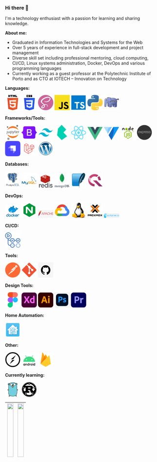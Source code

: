 ### Hi there 👋

I'm a technology enthusiast with a passion for learning and sharing knowledge. 

**About me:**
- Graduated in Information Technologies and Systems for the Web
- Over 5 years of experience in full-stack development and project management
- Diverse skill set including professional mentoring, cloud computing, CI/CD, Linux systems administration, Docker, DevOps and various programming languages
- Currently working as a guest professor at the Polytechnic Institute of Porto and as CTO at IOTECH – Innovation on Technology

**Languages:**
<div >
    <code><img width="50" src="./icons/html.png" alt="HTML" title="HTML"/></code>
	<code><img width="50" src="./icons/css.png" alt="CSS" title="CSS"/></code>
	<code><img width="50" src="./icons/sass.png" alt="Sass" title="Sass"/></code>
    <code><img width="50" src="./icons/js.png" alt="JavaScript" title="JavaScript"/></code>
    <code><img width="50" src="./icons/ts.png" alt="TypeScript" title="TypeScript"/></code>
    <code><img width="50" src="./icons/python.png" alt="Python" title="Python"/></code>
    <code><img width="50" src="./icons/php.png" alt="php (elephpant)" title="php (elephpant)"/></code>

</div>

**Frameworks/Tools:**
<div >
    <code><img width="50" src="./icons/jupyter_notebook.png" alt="Jupyter Notebook" title="Jupyter Notebook"/></code>
	<code><img width="50" src="./icons/bootstrap.png" alt="Bootstrap" title="Bootstrap"/></code>
	<code><img width="50" src="./icons/tailwindcss.png" alt="Tailwind CSS" title="Tailwind CSS"/></code>  
    <code><img width="50" src="./icons/bulma.png" alt="Bulma" title="Bulma"/></code>
    <code><img width="50" src="./icons/react.png" alt="React" title="React"/></code>
	<code><img width="50" src="./icons/vuejs.png" alt="Vue.js" title="Vue.js"/></code>
	<code><img width="50" src="./icons/vuetify.png" alt="Vuetify.js" title="Vuetify.js"/></code>
    <code><img width="50" src="./icons/nodejs.png" alt="Node.js" title="Node.js"/></code>
	<code><img width="50" src="./icons/express.png" alt="Express" title="Express"/></code>
	<code><img width="50" src="./icons/strapi.png" alt="Strapi" title="Strapi"/></code>
	<code><img width="50" src="./icons/laravel.png" alt="Laravel" title="Laravel"/></code>
    <code><img width="50" src="./icons/wordpress.png" alt="Wordpress" title="Wordpress"/></code>
</div> 

**Databases:**
<div >
    <code><img width="50" src="./icons/postgresql.png" alt="PostgreSQL" title="PostgreSQL"/></code>
	<code><img width="50" src="./icons/mysql.png" alt="MySQL" title="MySQL"/></code>
	<code><img width="50" src="./icons/redis.png" alt="redis" title="redis"/></code>
	<code><img width="50" src="./icons/mongodb.png" alt="mongoDB" title="mongoDB"/></code>
    <code><img width="50" src="./icons/sqlite.png" alt="SQLite" title="SQLite"/></code>
	<code><img width="50" src="./icons/questdb.png" alt="QuestDB" title="QuestDB"/></code>
	
</div> 

**DevOps:**
<div>
    <code><img width="50" src="./icons/docker.png" alt="Docker" title="Docker"/></code>
	<code><img width="50" src="./icons/nginx.png" alt="Nginx" title="Nginx"/></code>
	<code><img width="50" src="./icons/apache.jpg" alt="Apache" title="Apache"/></code>
	<code><img width="50" src="./icons/gcp.png" alt="GCP" title="GCP"/></code>
	<code><img width="50" src="./icons/linux.png" alt="Linux" title="Linux"/></code>
	<code><img width="50" src="./icons/proxmox.png" alt="Proxmox" title="Proxmox"/></code>
	<code><img width="50" src="./icons/portainer.png" alt="Portainer" title="Portainer"/></code>
</div> 

**CI/CD:**
<div >
	<code><img width="50" src="./icons/github_actions.png" alt="Github Actions" title="Github Actions"/></code>
</div>

**Tools:**
<div >
	<code><img width="50" src="./icons/postman.png" alt="Postman" title="Postman"/></code>
	<code><img width="50" src="./icons/git.png" alt="Git" title="Git"/></code>
	<code><img width="50" src="./icons/github.png" alt="GitHub" title="GitHub"/></code>
</div>

**Design Tools:**
<div >
	<code><img width="50" src="./icons/figma.png" alt="Figma" title="Figma"/></code>
	<code><img width="50" src="./icons/adobe_xd.png" alt="Adobe XD" title="Adobe XD"/></code>
	<code><img width="50" src="./icons/adobe_illustrator.png" alt="Adobe Illustrator" title="Adobe Illustrator"/></code>
	<code><img width="50" src="./icons/adobe_photoshop.png" alt="Adobe Photoshop" title="Adobe Photoshop"/></code>
	<code><img width="50" src="./icons/adobe_premiere.png" alt="Adobe Premiere Pro" title="Adobe Premiere Pro"/></code>
</div>

**Home Automation:**
<div >
	<code><img width="50" src="./icons/home_assistant.png" alt="Home Assistant" title="Home Assistant"/></code>
</div>

**Other:**
<div >
	<code><img width="50" src="./icons/socket_io.png" alt="Socket.io" title="Socket.io"/></code>
	<code><img width="50" src="./icons/android.png" alt="Android" title="Android"/></code>
	<code><img width="50" src="./icons/firebase.png" alt="Firebase" title="Firebase"/></code>
</div>

**Currently learning:**
<div >
	<code><img width="50" src="./icons/go.png" alt="Go" title="Go"/></code>
	<code><img width="50" src="./icons/rust.png" alt="Rust" title="Rust"/></code>
</div>


| <img height="175px" width="100%" align="center" src="https://github-readme-stats-nine-xi-32.vercel.app/api?username=IOTech-DanielCarneiro&show_icons=true&hide_rank=true&theme=github_dark_dimmed"> | <img height="175px" width="100%" align="center" src="https://github-readme-stats-nine-xi-32.vercel.app/api/top-langs/?username=IOTech-DanielCarneiro&hide_progress=true&langs_count=10&layout=compact&theme=github_dark_dimmed"> |
| --------------------------------------------------------------------------------------------------------------------------------------------------------------------------------------------------- | -------------------------------------------------------------------------------------------------------------------------------------------------------------------------------------------------------------------------------- |